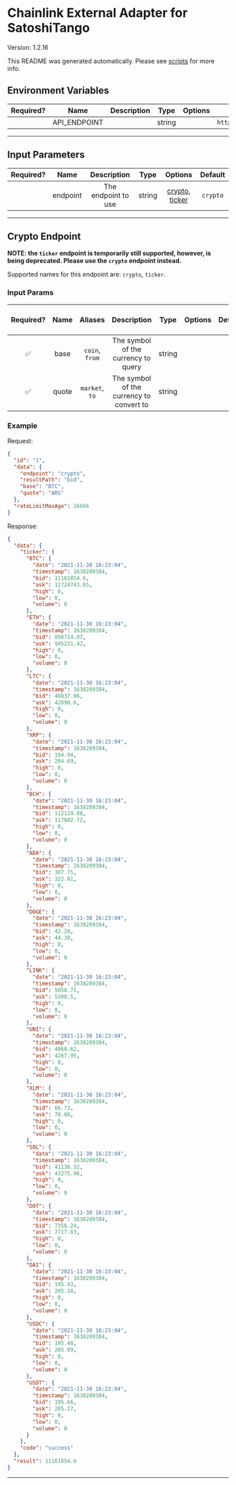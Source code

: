 # Chainlink External Adapter for SatoshiTango

Version: 1.2.16

This README was generated automatically. Please see [scripts](../../scripts) for more info.

## Environment Variables

| Required? |     Name     | Description |  Type  | Options |              Default              |
| :-------: | :----------: | :---------: | :----: | :-----: | :-------------------------------: |
|           | API_ENDPOINT |             | string |         | `https://api.satoshitango.com/v3` |

---

## Input Parameters

| Required? |   Name   |     Description     |  Type  |                        Options                         | Default  |
| :-------: | :------: | :-----------------: | :----: | :----------------------------------------------------: | :------: |
|           | endpoint | The endpoint to use | string | [crypto](#crypto-endpoint), [ticker](#crypto-endpoint) | `crypto` |

---

## Crypto Endpoint

**NOTE: the `ticker` endpoint is temporarily still supported, however, is being deprecated. Please use the `crypto` endpoint instead.**

Supported names for this endpoint are: `crypto`, `ticker`.

### Input Params

| Required? | Name  |    Aliases     |               Description                |  Type  | Options | Default | Depends On | Not Valid With |
| :-------: | :---: | :------------: | :--------------------------------------: | :----: | :-----: | :-----: | :--------: | :------------: |
|    ✅     | base  | `coin`, `from` |   The symbol of the currency to query    | string |         |         |            |                |
|    ✅     | quote | `market`, `to` | The symbol of the currency to convert to | string |         |         |            |                |

### Example

Request:

```json
{
  "id": "1",
  "data": {
    "endpoint": "crypto",
    "resultPath": "bid",
    "base": "BTC",
    "quote": "ARS"
  },
  "rateLimitMaxAge": 16666
}
```

Response:

```json
{
  "data": {
    "ticker": {
      "BTC": {
        "date": "2021-11-30 16:23:04",
        "timestamp": 1638289384,
        "bid": 11161854.6,
        "ask": 11724743.65,
        "high": 0,
        "low": 0,
        "volume": 0
      },
      "ETH": {
        "date": "2021-11-30 16:23:04",
        "timestamp": 1638289384,
        "bid": 898714.07,
        "ask": 945231.42,
        "high": 0,
        "low": 0,
        "volume": 0
      },
      "LTC": {
        "date": "2021-11-30 16:23:04",
        "timestamp": 1638289384,
        "bid": 40837.06,
        "ask": 42890.6,
        "high": 0,
        "low": 0,
        "volume": 0
      },
      "XRP": {
        "date": "2021-11-30 16:23:04",
        "timestamp": 1638289384,
        "bid": 194.94,
        "ask": 204.69,
        "high": 0,
        "low": 0,
        "volume": 0
      },
      "BCH": {
        "date": "2021-11-30 16:23:04",
        "timestamp": 1638289384,
        "bid": 112124.88,
        "ask": 117602.72,
        "high": 0,
        "low": 0,
        "volume": 0
      },
      "ADA": {
        "date": "2021-11-30 16:23:04",
        "timestamp": 1638289384,
        "bid": 307.75,
        "ask": 322.81,
        "high": 0,
        "low": 0,
        "volume": 0
      },
      "DOGE": {
        "date": "2021-11-30 16:23:04",
        "timestamp": 1638289384,
        "bid": 42.28,
        "ask": 44.38,
        "high": 0,
        "low": 0,
        "volume": 0
      },
      "LINK": {
        "date": "2021-11-30 16:23:04",
        "timestamp": 1638289384,
        "bid": 5058.71,
        "ask": 5308.5,
        "high": 0,
        "low": 0,
        "volume": 0
      },
      "UNI": {
        "date": "2021-11-30 16:23:04",
        "timestamp": 1638289384,
        "bid": 4060.62,
        "ask": 4267.95,
        "high": 0,
        "low": 0,
        "volume": 0
      },
      "XLM": {
        "date": "2021-11-30 16:23:04",
        "timestamp": 1638289384,
        "bid": 66.73,
        "ask": 70.08,
        "high": 0,
        "low": 0,
        "volume": 0
      },
      "SOL": {
        "date": "2021-11-30 16:23:04",
        "timestamp": 1638289384,
        "bid": 41136.32,
        "ask": 43275.96,
        "high": 0,
        "low": 0,
        "volume": 0
      },
      "DOT": {
        "date": "2021-11-30 16:23:04",
        "timestamp": 1638289384,
        "bid": 7356.24,
        "ask": 7717.83,
        "high": 0,
        "low": 0,
        "volume": 0
      },
      "DAI": {
        "date": "2021-11-30 16:23:04",
        "timestamp": 1638289384,
        "bid": 195.43,
        "ask": 205.18,
        "high": 0,
        "low": 0,
        "volume": 0
      },
      "USDC": {
        "date": "2021-11-30 16:23:04",
        "timestamp": 1638289384,
        "bid": 195.48,
        "ask": 205.09,
        "high": 0,
        "low": 0,
        "volume": 0
      },
      "USDT": {
        "date": "2021-11-30 16:23:04",
        "timestamp": 1638289384,
        "bid": 195.66,
        "ask": 205.27,
        "high": 0,
        "low": 0,
        "volume": 0
      }
    },
    "code": "success"
  },
  "result": 11161854.6
}
```

---

